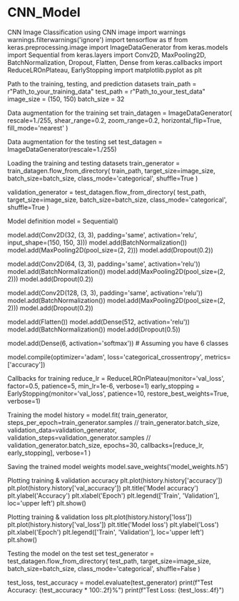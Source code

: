 # CNN_Model
CNN
Image Classification using CNN image import warnings warnings.filterwarnings('ignore') import tensorflow as tf from keras.preprocessing.image import ImageDataGenerator from keras.models import Sequential from keras.layers import Conv2D, MaxPooling2D, BatchNormalization, Dropout, Flatten, Dense from keras.callbacks import ReduceLROnPlateau, EarlyStopping import matplotlib.pyplot as plt

Path to the training, testing, and prediction datasets
train_path = r"Path_to_your_training_data" test_path = r"Path_to_your_test_data" image_size = (150, 150) batch_size = 32

Data augmentation for the training set
train_datagen = ImageDataGenerator( rescale=1./255, shear_range=0.2, zoom_range=0.2, horizontal_flip=True, fill_mode='nearest' )

Data augmentation for the testing set
test_datagen = ImageDataGenerator(rescale=1./255)

Loading the training and testing datasets
train_generator = train_datagen.flow_from_directory( train_path, target_size=image_size, batch_size=batch_size, class_mode='categorical', shuffle=True )

validation_generator = test_datagen.flow_from_directory( test_path, target_size=image_size, batch_size=batch_size, class_mode='categorical', shuffle=True )

Model definition
model = Sequential()

model.add(Conv2D(32, (3, 3), padding='same', activation='relu', input_shape=(150, 150, 3))) model.add(BatchNormalization()) model.add(MaxPooling2D(pool_size=(2, 2))) model.add(Dropout(0.2))

model.add(Conv2D(64, (3, 3), padding='same', activation='relu')) model.add(BatchNormalization()) model.add(MaxPooling2D(pool_size=(2, 2))) model.add(Dropout(0.2))

model.add(Conv2D(128, (3, 3), padding='same', activation='relu')) model.add(BatchNormalization()) model.add(MaxPooling2D(pool_size=(2, 2))) model.add(Dropout(0.2))

model.add(Flatten()) model.add(Dense(512, activation='relu')) model.add(BatchNormalization()) model.add(Dropout(0.5))

model.add(Dense(6, activation='softmax')) # Assuming you have 6 classes

model.compile(optimizer='adam', loss='categorical_crossentropy', metrics=['accuracy'])

Callbacks for training
reduce_lr = ReduceLROnPlateau(monitor='val_loss', factor=0.5, patience=5, min_lr=1e-6, verbose=1) early_stopping = EarlyStopping(monitor='val_loss', patience=10, restore_best_weights=True, verbose=1)

Training the model
history = model.fit( train_generator, steps_per_epoch=train_generator.samples // train_generator.batch_size, validation_data=validation_generator, validation_steps=validation_generator.samples // validation_generator.batch_size, epochs=30, callbacks=[reduce_lr, early_stopping], verbose=1 )

Saving the trained model weights
model.save_weights('model_weights.h5')

Plotting training & validation accuracy
plt.plot(history.history['accuracy']) plt.plot(history.history['val_accuracy']) plt.title('Model accuracy') plt.ylabel('Accuracy') plt.xlabel('Epoch') plt.legend(['Train', 'Validation'], loc='upper left') plt.show()

Plotting training & validation loss
plt.plot(history.history['loss']) plt.plot(history.history['val_loss']) plt.title('Model loss') plt.ylabel('Loss') plt.xlabel('Epoch') plt.legend(['Train', 'Validation'], loc='upper left') plt.show()

Testing the model on the test set
test_generator = test_datagen.flow_from_directory( test_path, target_size=image_size, batch_size=batch_size, class_mode='categorical', shuffle=False )

test_loss, test_accuracy = model.evaluate(test_generator) print(f"Test Accuracy: {test_accuracy * 100:.2f}%") print(f"Test Loss: {test_loss:.4f}")
